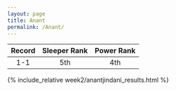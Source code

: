 ```yaml
---
layout: page
title: Anant
permalink: /Anant/
---
```


Record | Sleeper Rank | Power Rank               
:--: | :--: | :--:
1-1 | 5th | 4th   

{% include_relative week2/anantjindani_results.html %}
